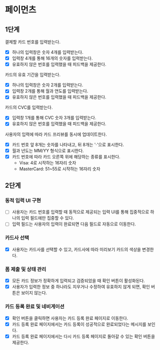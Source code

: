 # 페이먼츠

## 1단계

결제할 카드 번호를 입력받는다.

- [x] 하나의 입력창은 숫자 4개를 입력받는다.
- [x] 입력창 4개를 통해 16개의 숫자를 입력받는다.
- [x] 유효하지 않은 번호를 입력했을 때 피드백을 제공한다.

카드의 유효 기간을 입력받는다.

- [x] 하나의 입력창은 숫자 2개를 입력받는다.
- [x] 입력창 2개를 통해 월과 연도를 입력받는다.
- [x] 유효하지 않은 번호를 입력했을 때 피드백을 제공한다.

카드의 CVC를 입력받는다.

- [x] 입력창 1개를 통해 CVC 숫자 3개를 입력받는다.
- [x] 유효하지 않은 번호를 입력했을 때 피드백을 제공한다.

사용자의 입력에 따라 카드 프리뷰를 동시에 업데이트한다.

- [x] 카드 번호 앞 8개는 숫자를 나타내고, 뒤 8개는 '·'으로 표시한다.
- [x] 월과 년도는 MM/YY 형식으로 표시한다.
- [x] 카드 번호에 따라 카드 오른쪽 위에 해당하는 종류를 표시한다.
  - Visa: 4로 시작하는 16자리 숫자
  - MasterCard: 51~55로 시작하는 16자리 숫자

## 2단계

### 동적 입력 UI 구현

- [ ] 사용자는 카드 번호를 입력할 때 동적으로 제공되는 입력 UI를 통해 집중적으로 하나의 입력 필드에만 집중할 수 있다.
- [ ] 입력 필드는 사용자의 입력이 완료되면 다음 필드로 자동으로 이동한다.

### 카드사 선택

- [x] 사용자는 카드사를 선택할 수 있고, 카드사에 따라 미리보기 카드의 색상을 변경한다.

### 폼 제출 및 상태 관리

- [x] 모든 카드 정보가 정확하게 입력되고 검증되었을 때 확인 버튼이 활성화된다.
- [x] 사용자가 입력한 정보 중 하나라도 지우거나 수정하여 유효하지 않게 되면, 확인 버튼은 보이지 않는다.

### 카드 등록 완료 및 네비게이션

- [x] 확인 버튼을 클릭하면 사용자는 카드 등록 완료 페이지로 이동한다.
- [x] 카드 등록 완료 페이지에서는 카드 등록이 성공적으로 완료되었다는 메시지를 보인다.
- [x] 카드 등록 완료 페이지에서는 다시 카드 등록 페이지로 돌아갈 수 있는 확인 버튼을 제공한다.
